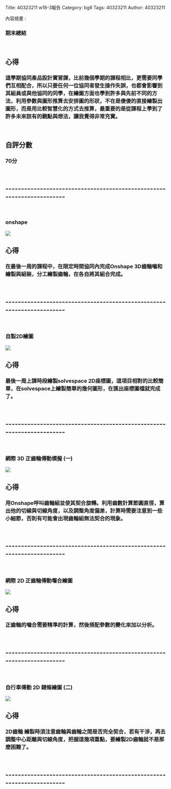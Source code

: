 Title: 40323211 w18-3報告 
Category: bg6
Tags: 40323211 
Author: 40323211

內容規畫 :
<!-- PELICAN_END_SUMMARY -->
<h3>期末總結</h3>
<br/>
<h2>心得</h2>
<h3>這學期協同產品設計實習課，比前幾個學期的課程相比，更需要同學們互相配合，所以只要任何一位協同者發生操作失誤，也都會影響到其組員或與他協同的同學，在繪圖方面也學到許多與先前不同的方法，利用參數與圖形推算去安排圖的形狀，不在是傻傻的直接繪製出圖形，而是用比較智慧化的方式去推算，最重要的是從課程上學到了許多未來該有的觀點與想法，讓我覺得非常充實。
</h3>
<br/>
<h2>自評分數</h2>
<h3>70分</h3>
<br/>
<h2>----------------------------------------------------------------------</h2>
<br/>
<h3>onshape</h3>
<img src="http://i.imgur.com/M5Ffo3m.png">
<br/>
<h2>心得</h2>
<h3>在最後一周的課程中，在限定時間協同內完成Onshape 3D齒輪嚙和繪製與組裝，分工繪製齒輪，在各自將其組合完成。</h3>
<br/>
<h2>----------------------------------------------------------------------</h2>
<br/>
<h3>自製2D繪圖</h3>
<img src="http://i.imgur.com/JH9hThH.png">
<br/>
<h2>心得</h2>
<h3>最後一周上課時段繪製solvespace 2D座標圖，這項目相對的比較簡單，在solvespace上繪製簡單的幾何圖形，在匯出座標圖檔就完成了。</h3>
<br/>
<h2>----------------------------------------------------------------------</h2>
<br/>
<h3>網際 3D 正齒輪傳動模擬 (一)</h3>
<img src="http://i.imgur.com/yFrXf93.png">
<br/>
<h2>心得</h2>
<h3>用Onshape呼叫齒輪組並使其契合旋轉。利用齒數計算節圓直徑，算出他的切線與切線角度，以及調整角度偏差，計算時需要注意到一些小細節，否則有可能會出現齒輪組無法契合的現象。</h3>
<br/>
<h2>----------------------------------------------------------------------</h2>
<br/>
<h3>網際 2D 正齒輪傳動囓合繪圖</h3>
<img src="http://i.imgur.com/aBB6lVO.png">
<br/>
<h2>心得</h2>
<h3>正齒輪的嚙合需要精準的計算，然後搭配參數的變化來加以分析。</h3>
<br/>
<h2>----------------------------------------------------------------------</h2>
<br/>
<h3>自行車傳動 2D 鏈條繪圖 (二)</h3>
<img src="http://i.imgur.com/jeSOBDg.png">
<br/>
<h2>心得</h2>
<h3>2D齒輪 繪製時須注意齒輪與齒輪之間是否完全契合，若有干涉，再去調整中心距離與切線角度，把握這幾項重點，要繪製2D齒輪就不是那麼困難了。</h3>
<br/>
<h2>----------------------------------------------------------------------</h2>
<br/>